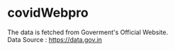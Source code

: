 # covidWebpro
The data is fetched from Goverment's Official Website.
<br>
Data Source : https://data.gov.in

